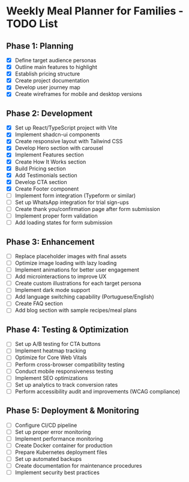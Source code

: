 # Weekly Meal Planner for Families - TODO List

## Phase 1: Planning
- [x] Define target audience personas
- [x] Outline main features to highlight
- [x] Establish pricing structure
- [x] Create project documentation
- [x] Develop user journey map
- [x] Create wireframes for mobile and desktop versions

## Phase 2: Development
- [x] Set up React/TypeScript project with Vite
- [x] Implement shadcn-ui components
- [x] Create responsive layout with Tailwind CSS
- [x] Develop Hero section with carousel
- [x] Implement Features section
- [x] Create How It Works section
- [x] Build Pricing section
- [x] Add Testimonials section
- [x] Develop CTA section
- [x] Create Footer component
- [ ] Implement form integration (Typeform or similar)
- [ ] Set up WhatsApp integration for trial sign-ups
- [ ] Create thank you/confirmation page after form submission
- [ ] Implement proper form validation
- [ ] Add loading states for form submission

## Phase 3: Enhancement
- [ ] Replace placeholder images with final assets
- [ ] Optimize image loading with lazy loading
- [ ] Implement animations for better user engagement
- [ ] Add microinteractions to improve UX
- [ ] Create custom illustrations for each target persona
- [ ] Implement dark mode support
- [ ] Add language switching capability (Portuguese/English)
- [ ] Create FAQ section
- [ ] Add blog section with sample recipes/meal plans

## Phase 4: Testing & Optimization
- [ ] Set up A/B testing for CTA buttons
- [ ] Implement heatmap tracking
- [ ] Optimize for Core Web Vitals
- [ ] Perform cross-browser compatibility testing
- [ ] Conduct mobile responsiveness testing
- [ ] Implement SEO optimizations
- [ ] Set up analytics to track conversion rates
- [ ] Perform accessibility audit and improvements (WCAG compliance)

## Phase 5: Deployment & Monitoring
- [ ] Configure CI/CD pipeline
- [ ] Set up proper error monitoring
- [ ] Implement performance monitoring
- [ ] Create Docker container for production
- [ ] Prepare Kubernetes deployment files
- [ ] Set up automated backups
- [ ] Create documentation for maintenance procedures
- [ ] Implement security best practices
